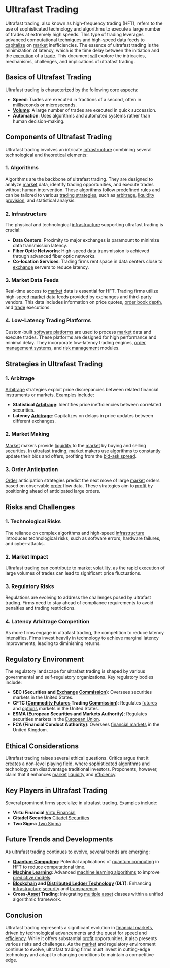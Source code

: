 # Ultrafast Trading

Ultrafast trading, also known as high-frequency trading (HFT), refers to the use of sophisticated technology and algorithms to execute a large number of trades at extremely high speeds. This type of trading leverages advanced computational techniques and high-speed data feeds to [capitalize](../c/capitalize.md) on [market](../m/market.md) inefficiencies. The essence of ultrafast trading is the minimization of latency, which is the time delay between the initiation and the [execution](../e/execution.md) of a [trade](../t/trade.md). This document [will](../w/will.md) explore the intricacies, mechanisms, challenges, and implications of ultrafast trading.

## Basics of Ultrafast Trading
Ultrafast trading is characterized by the following core aspects:
- **Speed**: Trades are executed in fractions of a second, often in milliseconds or microseconds.
- **[Volume](../v/volume.md)**: A large number of trades are executed in quick succession.
- **Automation**: Uses algorithms and automated systems rather than human decision-making.

## Components of Ultrafast Trading
Ultrafast trading involves an intricate [infrastructure](../i/infrastructure.md) combining several technological and theoretical elements:

### 1. Algorithms
Algorithms are the backbone of ultrafast trading. They are designed to analyze [market](../m/market.md) data, identify trading opportunities, and execute trades without human intervention. These algorithms follow predefined rules and can be tailored to various [trading strategies](../t/trading_strategies.md), such as [arbitrage](../a/arbitrage.md), [liquidity provision](../l/liquidity_provision.md), and statistical analysis.

### 2. Infrastructure
The physical and technological [infrastructure](../i/infrastructure.md) supporting ultrafast trading is crucial:
- **Data Centers**: Proximity to major exchanges is paramount to minimize data transmission latency.
- **Fiber Optic Networks**: High-speed data transmission is achieved through advanced fiber optic networks.
- **Co-location Services**: Trading firms rent space in data centers close to [exchange](../e/exchange.md) servers to reduce latency.
  
### 3. Market Data Feeds
Real-time access to [market](../m/market.md) data is essential for HFT. Trading firms utilize high-speed [market](../m/market.md) data feeds provided by exchanges and third-party vendors. This data includes information on price quotes, [order book depth](../o/order_book_depth.md), and [trade](../t/trade.md) executions.

### 4. Low-Latency Trading Platforms
Custom-built [software platforms](../s/software_platforms_for_trading.md) are used to process [market](../m/market.md) data and execute trades. These platforms are designed for high performance and minimal delay. They incorporate low-latency trading engines, [order management systems](../o/order_management_systems.md), and [risk management](../r/risk_management.md) modules.

## Strategies in Ultrafast Trading

### 1. Arbitrage
[Arbitrage](../a/arbitrage.md) strategies exploit price discrepancies between related financial instruments or markets. Examples include:
- **Statistical [Arbitrage](../a/arbitrage.md)**: Identifies price inefficiencies between correlated securities.
- **Latency [Arbitrage](../a/arbitrage.md)**: Capitalizes on delays in price updates between different exchanges.

### 2. Market Making
[Market](../m/market.md) makers provide [liquidity](../l/liquidity.md) to the [market](../m/market.md) by buying and selling securities. In ultrafast trading, [market](../m/market.md) makers use algorithms to constantly update their bids and offers, profiting from the [bid-ask spread](../b/bid-ask_spread.md).

### 3. Order Anticipation
[Order](../o/order.md) anticipation strategies predict the next move of large [market](../m/market.md) orders based on observable [order](../o/order.md) flow data. These strategies aim to [profit](../p/profit.md) by positioning ahead of anticipated large orders.

## Risks and Challenges

### 1. Technological Risks
The reliance on complex algorithms and high-speed [infrastructure](../i/infrastructure.md) introduces technological risks, such as software errors, hardware failures, and cyber-attacks. 

### 2. Market Impact
Ultrafast trading can contribute to [market](../m/market.md) [volatility](../v/volatility.md), as the rapid [execution](../e/execution.md) of large volumes of trades can lead to significant price fluctuations. 

### 3. Regulatory Risks
Regulations are evolving to address the challenges posed by ultrafast trading. Firms need to stay ahead of compliance requirements to avoid penalties and trading restrictions.

### 4. Latency Arbitrage Competition
As more firms engage in ultrafast trading, the competition to reduce latency intensifies. Firms invest heavily in technology to achieve marginal latency improvements, leading to diminishing returns.

## Regulatory Environment
The regulatory landscape for ultrafast trading is shaped by various governmental and self-regulatory organizations. Key regulatory bodies include:
- **SEC (Securities and [Exchange](../e/exchange.md) [Commission](../c/commission.md))**: Oversees securities markets in the United States.
- **CFTC ([Commodity Futures](../c/commodity_futures.md) Trading [Commission](../c/commission.md))**: Regulates [futures](../f/futures.md) and [options](../o/options.md) markets in the United States.
- **ESMA (European Securities and Markets Authority)**: Regulates securities markets in the [European Union](../e/european_union_(eu).md).
- **FCA (Financial Conduct Authority)**: Oversees [financial markets](../f/financial_market.md) in the United Kingdom.

## Ethical Considerations
Ultrafast trading raises several ethical questions. Critics argue that it creates a non-level playing field, where sophisticated algorithms and technology can disadvantage traditional investors. Proponents, however, claim that it enhances [market](../m/market.md) [liquidity](../l/liquidity.md) and [efficiency](../e/efficiency.md).

## Key Players in Ultrafast Trading
Several prominent firms specialize in ultrafast trading. Examples include:
- **Virtu Financial** [Virtu Financial](https://www.virtu.com)
- **Citadel Securities** [Citadel Securities](https://www.citadelsecurities.com)
- **Two Sigma** [Two Sigma](https://www.twosigma.com)

## Future Trends and Developments
As ultrafast trading continues to evolve, several trends are emerging:
- **[Quantum Computing](../q/quantum_computing_in_trading.md)**: Potential applications of [quantum computing](../q/quantum_computing_in_trading.md) in HFT to reduce computational time.
- **[Machine Learning](../m/machine_learning.md)**: Advanced [machine learning algorithms](../m/machine_learning_algorithms_in_trading.md) to improve [predictive models](../p/predictive_models_in_trading.md).
- **[Blockchain](../b/blockchain_in_trading.md) and [Distributed Ledger Technology](../d/distributed_ledger_technology.md) (DLT)**: Enhancing [infrastructure](../i/infrastructure.md) [security](../s/security.md) and [transparency](../t/transparency.md).
- **Cross-[Asset](../a/asset.md) Trading**: Integrating [multiple](../m/multiple.md) [asset](../a/asset.md) classes within a unified algorithmic framework.

## Conclusion
Ultrafast trading represents a significant evolution in [financial markets](../f/financial_market.md), driven by technological advancements and the quest for speed and [efficiency](../e/efficiency.md). While it offers substantial [profit](../p/profit.md) opportunities, it also presents various risks and challenges. As the [market](../m/market.md) and regulatory environment continue to evolve, ultrafast trading firms must invest in cutting-edge technology and adapt to changing conditions to maintain a competitive edge.